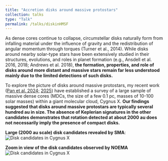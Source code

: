 ```yaml
---
title: "Accretion disks around massive protostars"
collection: talks
type: "Talk"
permalink: /talks/diskinHMSF
---
```


As dense cores continue to collapse, circumstellar disks naturally form from infalling material under the influence of gravity and the redistribution of angular momentum through torques (Turner et al., 2014). While disks around nearby solar-type stars have been extensively studied in their structures, evolutions, and roles in planet formation (e.g., Ansdell et al. 2016, 2018; Andrews et al. 2018), **the formation, properties, and role of disks around more distant and massive stars remain far less understood mainly due to the limited detections of such disks.**

To explore the picture of disks around massive protostars, my recent work ([Pan et al. 2024;](https://ui.adsabs.harvard.edu/abs/2024A%26A...684A.141P/abstract) [2025](https://ui.adsabs.harvard.edu/abs/2025A%26A...696A.195P/abstract)) have established a survey of a large sample of massive dense cores (MDCs, the size of a few 0.1 pc, masses of 10-100 solar masses) within a giant molecular cloud, Cygnus X. **Our findings suggested that disks around massive protostars are typically several hundred au in size. The absence of Keplerian signatures in the other candidates demonstrates that rotation detected at about 2000 au does not necessarily imply the presence of compact disks.** 

**Large (2000 au scale) disk candidates revealed by SMA**:
![Disk candidates in Cygnus X](https://xingpan1017.github.io/images/SMA_outflowVSvelo_disk_cand.png)

**Zoom in view of the disk candidates observed by NOEMA**
![Disk candidates in Cygnus X](https://xingpan1017.github.io/images/NOEMA_SMA_ch3cn_kinematic_maps.png)
